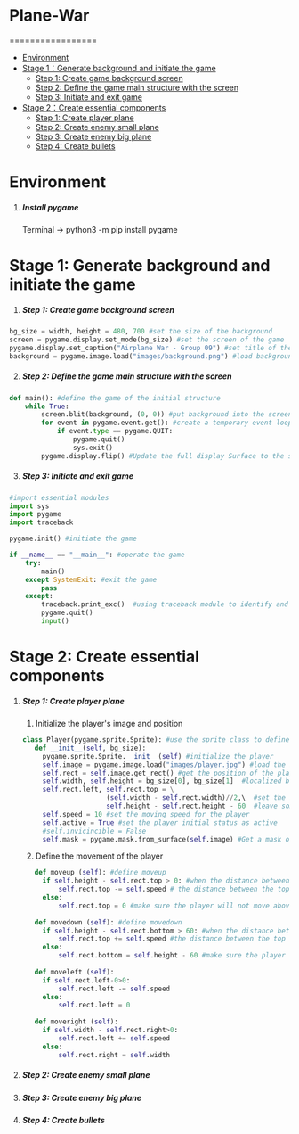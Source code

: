 # Plane-War
=================

   * [Environment](#environment)<br>
   * [Stage 1：Generate background and initiate the game](#Stage-1-Generate-background-and-initiate-the-game)<br>
     * [Step 1: Create game background screen](#Step-1-create-game-background-screen)<br>
     * [Step 2: Define the game main structure with the screen](#Step-2-Define-the-game-main-structure-with-the-screen)<br>
     * [Step 3: Initiate and exit game](#Step-3-initiate-and-exit-game)<br>
   * [Stage 2：Create essential components](#Stage-2-Create-essential-components)<br>
     * [Step 1: Create player plane](#Step-1-create-player-plane)<br>
     * [Step 2: Create enemy small plane](#Step-2-create-enemy-small-plane)<br>
     * [Step 3: Create enemy big plane](#Step-3-create-enemy-big-plane)<br>
     * [Step 4: Create bullets](#Step-4-create-bullets)<br>



# Environment

1. ##### Install pygame
    Terminal -> python3 -m pip install pygame

# Stage 1: Generate background and initiate the game

1. ##### Step 1: Create game background screen

```python
bg_size = width, height = 480, 700 #set the size of the background
screen = pygame.display.set_mode(bg_size) #set the screen of the game
pygame.display.set_caption("Airplane War - Group 09") #set title of the game screen
background = pygame.image.load("images/background.png") #load background picture
```

2. ##### Step 2: Define the game main structure with the screen

```python
def main(): #define the game of the initial structure
    while True:
        screen.blit(background, (0, 0)) #put background into the screen at the origin (0,0)-top left position
        for event in pygame.event.get(): #create a temporary event loop
            if event.type == pygame.QUIT:
                pygame.quit()
                sys.exit()
        pygame.display.flip() #Update the full display Surface to the screen
```

3. ##### Step 3: Initiate and exit game 

```python
#import essential modules
import sys
import pygame
import traceback

pygame.init() #initiate the game

if __name__ == "__main__": #operate the game
    try:
        main()
    except SystemExit: #exit the game
        pass
    except:
        traceback.print_exc()  #using traceback module to identify and record errors if any
        pygame.quit()
        input()
```

# Stage 2: Create essential components

1. ##### Step 1: Create player plane
   1) Initialize the player's image and position
   ```python
   class Player(pygame.sprite.Sprite): #use the sprite class to define the 'player' class
      def __init__(self, bg_size): 
        pygame.sprite.Sprite.__init__(self) #initialize the player
        self.image = pygame.image.load("images/player.jpg") #load the image as the player's image
        self.rect = self.image.get_rect() #get the position of the player
        self.width, self.height = bg_size[0], bg_size[1]  #localized background image size
        self.rect.left, self.rect.top = \
                        (self.width - self.rect.width)//2,\  #set the initial position of the player in the middle
                        self.height - self.rect.height - 60  #leave some space in the bottom
        self.speed = 10 #set the moving speed for the player
        self.active = True #set the player initial status as active
        #self.invicincible = False 
        self.mask = pygame.mask.from_surface(self.image) #Get a mask of the aircraft image for more accurate collision detection
   ```
   2) Define the movement of the player
   ```python
      def moveup (self): #define moveup
        if self.height - self.rect.top > 0: #when the distance between top of the player and the top of the screen>0
            self.rect.top -= self.speed # the distance between the top of the screen and the top of the player will be decreased by the player's speed
        else:
            self.rect.top = 0 #make sure the player will not move above the top of the screen
      
      def movedown (self): #define movedown
        if self.height - self.rect.bottom > 60: #when the distance between the top of the screen and the bottom of player>60
            self.rect.top += self.speed #the distance between the top of the screen and the top of the player will be increased by the player's speed
        else:
            self.rect.bottom = self.height - 60 #make sure the player will not move out of the bottom of the screen
      
      def moveleft (self):
        if self.rect.left-0>0:
            self.rect.left -= self.speed
        else:
            self.rect.left = 0      
      
      def moveright (self):
        if self.width - self.rect.right>0:
            self.rect.left += self.speed
        else:
            self.rect.right = self.width      
   ```
2. ##### Step 2: Create enemy small plane


3. ##### Step 3: Create enemy big plane


4. ##### Step 4: Create bullets

